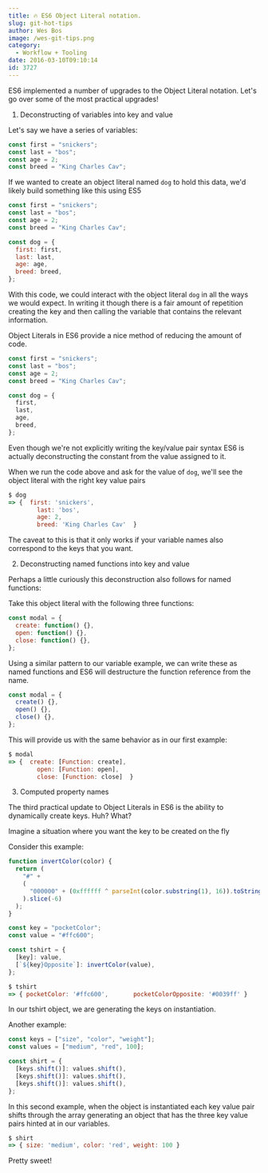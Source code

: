 ```yaml
---
title: 🔥 ES6 Object Literal notation.
slug: git-hot-tips
author: Wes Bos
image: /wes-git-tips.png
category:
  - Workflow + Tooling
date: 2016-03-10T09:10:14
id: 3727
---
```


ES6 implemented a number of upgrades to the Object Literal notation. Let's go over some of the most practical upgrades!

1. Deconstructing of variables into key and value

Let's say we have a series of variables:

```js
const first = "snickers";
const last = "bos";
const age = 2;
const breed = "King Charles Cav";
```

If we wanted to create an object literal named `dog` to hold this data, we'd likely build something like this using ES5

```js
const first = "snickers";
const last = "bos";
const age = 2;
const breed = "King Charles Cav";

const dog = {
  first: first,
  last: last,
  age: age,
  breed: breed,
};
```

With this code, we could interact with the object literal `dog` in all the ways we would expect. In writing it though there is a fair amount of repetition creating the key and then calling the variable that contains the relevant information.

Object Literals in ES6 provide a nice method of reducing the amount of code.

```js
const first = "snickers";
const last = "bos";
const age = 2;
const breed = "King Charles Cav";

const dog = {
  first,
  last,
  age,
  breed,
};
```

Even though we're not explicitly writing the key/value pair syntax ES6 is actually deconstructing the constant from the value assigned to it.

When we run the code above and ask for the value of `dog`, we'll see the object literal with the right key value pairs

```js
$ dog
=> {  first: 'snickers',
        last: 'bos',
        age: 2,
        breed: 'King Charles Cav'  }
```

The caveat to this is that it only works if your variable names also correspond to the keys that you want.

2. Deconstructing named functions into key and value

Perhaps a little curiously this deconstruction also follows for named functions:

Take this object literal with the following three functions:

```js
const modal = {
  create: function() {},
  open: function() {},
  close: function() {},
};
```

Using a similar pattern to our variable example, we can write these as named functions and ES6 will destructure the function reference from the name.

```js
const modal = {
  create() {},
  open() {},
  close() {},
};
```

This will provide us with the same behavior as in our first example:

```js
$ modal
=> {  create: [Function: create],
        open: [Function: open],
        close: [Function: close]  }
```

3. Computed property names

The third practical update to Object Literals in ES6 is the ability to dynamically create keys. Huh? What?

Imagine a situation where you want the key to be created on the fly

Consider this example:

```js
function invertColor(color) {
  return (
    "#" +
    (
      "000000" + (0xffffff ^ parseInt(color.substring(1), 16)).toString(16)
    ).slice(-6)
  );
}

const key = "pocketColor";
const value = "#ffc600";

const tshirt = {
  [key]: value,
  [`${key}Opposite`]: invertColor(value),
};
```

```js
$ tshirt
=> { pocketColor: '#ffc600',       pocketColorOpposite: '#0039ff' }
```

In our tshirt object, we are generating the keys on instantiation.

Another example:

```js
const keys = ["size", "color", "weight"];
const values = ["medium", "red", 100];

const shirt = {
  [keys.shift()]: values.shift(),
  [keys.shift()]: values.shift(),
  [keys.shift()]: values.shift(),
};
```

In this second example, when the object is instantiated each key value pair shifts through the array generating an object that has the three key value pairs hinted at in our variables.

```js
$ shirt
=> { size: 'medium', color: 'red', weight: 100 }
```

Pretty sweet!
